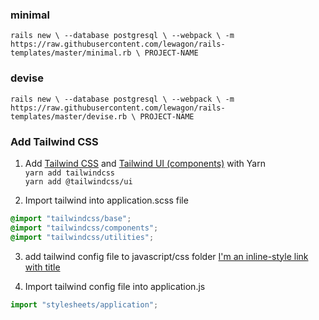 ### minimal
`
rails new \
  --database postgresql \
  --webpack \
  -m https://raw.githubusercontent.com/lewagon/rails-templates/master/minimal.rb \
  PROJECT-NAME
 `
  
### devise
`
rails new \
  --database postgresql \
  --webpack \
  -m https://raw.githubusercontent.com/lewagon/rails-templates/master/devise.rb \
  PROJECT-NAME
`

### Add Tailwind CSS

1. Add [Tailwind CSS](https://tailwindcss.com/) and [Tailwind UI (components)](https://tailwindui.com/components) with Yarn
<br>`yarn add tailwindcss`
<br>`yarn add @tailwindcss/ui`





2. Import tailwind into application.scss file
```scss
@import "tailwindcss/base";
@import "tailwindcss/components";
@import "tailwindcss/utilities";
```

3. add tailwind config file to javascript/css folder
[I'm an inline-style link with title](https://www.google.com "Tailwind config")

4. Import tailwind config file into application.js
```javascript
import "stylesheets/application";
```
